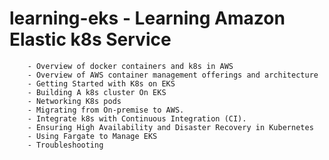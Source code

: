 # learning-eks - Learning Amazon Elastic k8s Service


        - Overview of docker containers and k8s in AWS
        - Overview of AWS container management offerings and architecture
        - Getting Started with K8s on EKS
        - Building A k8s cluster On EKS 
        - Networking K8s pods
        - Migrating from On-premise to AWS.
        - Integrate k8s with Continuous Integration (CI).
        - Ensuring High Availability and Disaster Recovery in Kubernetes
        - Using Fargate to Manage EKS
        - Troubleshooting
